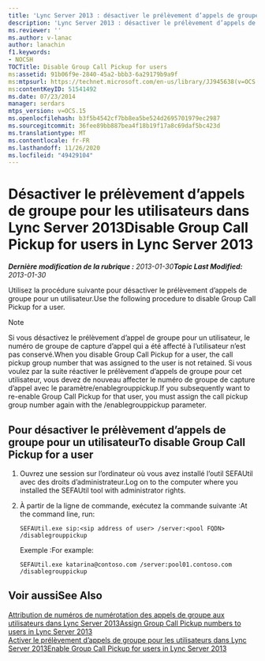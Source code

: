```yaml
---
title: 'Lync Server 2013 : désactiver le prélèvement d’appels de groupe pour les utilisateurs'
description: 'Lync Server 2013 : désactiver le prélèvement d’appels de groupe pour les utilisateurs.'
ms.reviewer: ''
ms.author: v-lanac
author: lanachin
f1.keywords:
- NOCSH
TOCTitle: Disable Group Call Pickup for users
ms:assetid: 91b06f9e-2840-45a2-bbb3-6a29179b9a9f
ms:mtpsurl: https://technet.microsoft.com/en-us/library/JJ945638(v=OCS.15)
ms:contentKeyID: 51541492
ms.date: 07/23/2014
manager: serdars
mtps_version: v=OCS.15
ms.openlocfilehash: b3f5b4542cf7bb8ea5be524d2695701979ec2987
ms.sourcegitcommit: 36fee89bb887bea4f18b19f17a8c69daf5bc423d
ms.translationtype: MT
ms.contentlocale: fr-FR
ms.lasthandoff: 11/26/2020
ms.locfileid: "49429104"
---
```

# <a name="disable-group-call-pickup-for-users-in-lync-server-2013"></a><span data-ttu-id="803cc-103">Désactiver le prélèvement d’appels de groupe pour les utilisateurs dans Lync Server 2013</span><span class="sxs-lookup"><span data-stu-id="803cc-103">Disable Group Call Pickup for users in Lync Server 2013</span></span>

<div data-xmlns="http://www.w3.org/1999/xhtml">

<div class="topic" data-xmlns="http://www.w3.org/1999/xhtml" data-msxsl="urn:schemas-microsoft-com:xslt" data-cs="https://msdn.microsoft.com/">

<div data-asp="https://msdn2.microsoft.com/asp">



</div>

<div id="mainSection">

<div id="mainBody"><span data-ttu-id="803cc-104">

<span> </span></span><span class="sxs-lookup"><span data-stu-id="803cc-104">

<span> </span></span></span>

<span data-ttu-id="803cc-105">_**Dernière modification de la rubrique :** 2013-01-30_</span><span class="sxs-lookup"><span data-stu-id="803cc-105">_**Topic Last Modified:** 2013-01-30_</span></span>

<span data-ttu-id="803cc-106">Utilisez la procédure suivante pour désactiver le prélèvement d’appels de groupe pour un utilisateur.</span><span class="sxs-lookup"><span data-stu-id="803cc-106">Use the following procedure to disable Group Call Pickup for a user.</span></span>

<div>


> [!NOTE]  
> <span data-ttu-id="803cc-107">Si vous désactivez le prélèvement d’appel de groupe pour un utilisateur, le numéro de groupe de capture d’appel qui a été affecté à l’utilisateur n’est pas conservé.</span><span class="sxs-lookup"><span data-stu-id="803cc-107">When you disable Group Call Pickup for a user, the call pickup group number that was assigned to the user is not retained.</span></span> <span data-ttu-id="803cc-108">Si vous voulez par la suite réactiver le prélèvement d’appels de groupe pour cet utilisateur, vous devez de nouveau affecter le numéro de groupe de capture d’appel avec le paramètre/enablegrouppickup.</span><span class="sxs-lookup"><span data-stu-id="803cc-108">If you subsequently want to re-enable Group Call Pickup for that user, you must assign the call pickup group number again with the /enablegrouppickup parameter.</span></span>



</div>

<div>

## <a name="to-disable-group-call-pickup-for-a-user"></a><span data-ttu-id="803cc-109">Pour désactiver le prélèvement d’appels de groupe pour un utilisateur</span><span class="sxs-lookup"><span data-stu-id="803cc-109">To disable Group Call Pickup for a user</span></span>

1.  <span data-ttu-id="803cc-110">Ouvrez une session sur l’ordinateur où vous avez installé l’outil SEFAUtil avec des droits d’administrateur.</span><span class="sxs-lookup"><span data-stu-id="803cc-110">Log on to the computer where you installed the SEFAUtil tool with administrator rights.</span></span>

2.  <span data-ttu-id="803cc-111">À partir de la ligne de commande, exécutez la commande suivante :</span><span class="sxs-lookup"><span data-stu-id="803cc-111">At the command line, run:</span></span>
    
        SEFAUtil.exe sip:<sip address of user> /server:<pool FQDN> /disablegrouppickup
    
    <span data-ttu-id="803cc-112">Exemple :</span><span class="sxs-lookup"><span data-stu-id="803cc-112">For example:</span></span>
    
        SEFAUtil.exe katarina@contoso.com /server:pool01.contoso.com /disablegrouppickup

</div>

<div>

## <a name="see-also"></a><span data-ttu-id="803cc-113">Voir aussi</span><span class="sxs-lookup"><span data-stu-id="803cc-113">See Also</span></span>


[<span data-ttu-id="803cc-114">Attribution de numéros de numérotation des appels de groupe aux utilisateurs dans Lync Server 2013</span><span class="sxs-lookup"><span data-stu-id="803cc-114">Assign Group Call Pickup numbers to users in Lync Server 2013</span></span>](lync-server-2013-assign-group-call-pickup-numbers-to-users.md)  
[<span data-ttu-id="803cc-115">Activer le prélèvement d’appels de groupe pour les utilisateurs dans Lync Server 2013</span><span class="sxs-lookup"><span data-stu-id="803cc-115">Enable Group Call Pickup for users in Lync Server 2013</span></span>](lync-server-2013-enable-group-call-pickup-for-users.md)  
  

<span data-ttu-id="803cc-116"></div>

</div>

<span> </span>

</div>

</div>

</span><span class="sxs-lookup"><span data-stu-id="803cc-116"></div>

</div>

<span> </span>

</div>

</div>

</span></span></div>

